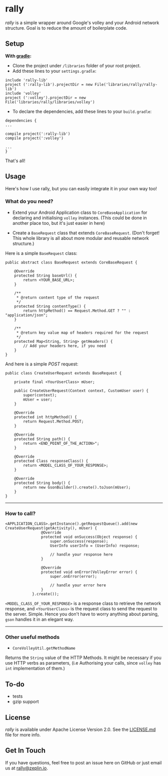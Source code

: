 # rally

*rally* is a simple wrapper around Google's volley and your Android network structure. Goal is to reduce the amount of boilerplate code.

## Setup

**With [gradle](http://tools.android.com/tech-docs/new-build-system):**

* Clone the project under `/libraries` folder of your root project.
* Add these lines to your `settings.gradle`:

```
include 'rally-lib'
project (':rally-lib').projectDir = new File('libraries/rally/rally-lib')
include 'volley'
project (':volley').projectDir = new File('libraries/rally/libraries/volley')
```

* To declare the dependencies, add these lines to your `build.gradle`:

```
dependencies {
...

compile project(':rally-lib')
compile project(':volley')

...
}
```

That's all!

## Usage

Here's how I use rally, but you can easily integrate it in your own way too!

### What do you need?

* Extend your Android Application class to `CoreBaseApplication` for declaring and initialising `volley` instances. (This could be done in another place too, but it's just easier in here)

* Create a `BaseRequest` class that extends `CoreBaseRequest`.
(Don't forget! This whole library is all about more modular and reusable network structure.)

Here is a simple `BaseRequest` class:

```
public abstract class BaseRequest extends CoreBaseRequest {

    @Override
    protected String baseUrl() {
        return <YOUR_BASE_URL>;
    }

    /**
     * @return content type of the request
     */
    protected String contentType() {
        return httpMethod() == Request.Method.GET ? "" : "application/json";
    }

    /**
     * @return key value map of headers required for the request
     */
    protected Map<String, String> getHeaders() {
        // Add your headers here, if you need
    }
}
```


And here is a simple *POST* request:

```
public class CreateUserRequest extends BaseRequest {

    private final <YourUserClass> mUser;

    public CreateUserRequest(Context context, CustomUser user) {
        super(context);
        mUser = user;
    }

    @Override
    protected int httpMethod() {
        return Request.Method.POST;
    }

    @Override
    protected String path() {
        return <END_POINT_OF_THE_ACTION>";
    }

    @Override
    protected Class responseClass() {
        return <MODEL_CLASS_OF_YOUR_RESPONSE>;
    }

    @Override
    protected String body() {
        return new GsonBuilder().create().toJson(mUser);
    }
}

```

***

### How to call?

```
<APPLICATION_CLASS>.getInstance().getRequestQueue().add(new CreateUserRequest(getActivity(), mUser) {
                @Override
                protected void onSuccess(Object response) {
                    super.onSuccess(response);
                    UserInfo userInfo = (UserInfo) response;

                    // handle your response here
                }

                @Override
                protected void onError(VolleyError error) {
                    super.onError(error);

                    // handle your error here
                }
            }.create());
```

`<MODEL_CLASS_OF_YOUR_RESPONSE>` is a response class to retrieve the network response, and `<YourUserClass>` is the request class to send the request to the server. Simple.
Hence you don't have to worry anything about parsing, `gson` handles it in an elegant way.

***

### Other useful methods
* `CoreVolleyUtil.getMethodName`

Returns the `String` value of the HTTP Methods. It might be necessary if you use HTTP verbs as parameters,
(i.e Authorising your calls, since `volley` has `int` implementation of them.)

To-do
---
* tests
* gzip support

License
---

*rally* is available under Apache License Version 2.0. See the [LICENSE.md](LICENSE.md) file for more info.

Get In Touch
---

If you have questions, feel free to post an issue here on GitHub or just email us at [rally@zeplin.io](mailto:rally@zeplin.io).
